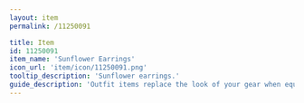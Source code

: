 ```yaml
---
layout: item
permalink: /11250091

title: Item
id: 11250091
item_name: 'Sunflower Earrings'
icon_url: 'item/icon/11250091.png'
tooltip_description: 'Sunflower earrings.'
guide_description: 'Outfit items replace the look of your gear when equipped.'
---
```

